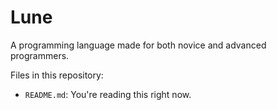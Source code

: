 # Lune
A programming language made for both novice and advanced programmers.

Files in this repository:
- `README.md`: You're reading this right now.
